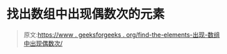 # 找出数组中出现偶数次的元素

> 原文:[https://www . geeksforgeeks . org/find-the-elements-出现-数组中出现偶数次/](https://www.geeksforgeeks.org/find-the-elements-appearing-even-number-of-times-in-an-array/)